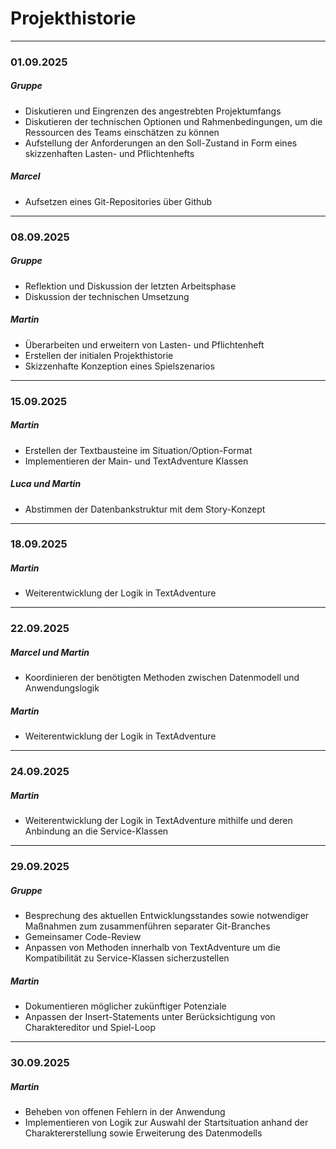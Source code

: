 # Projekthistorie


---
### 01.09.2025

##### Gruppe

- Diskutieren und Eingrenzen des angestrebten Projektumfangs
- Diskutieren der technischen Optionen und Rahmenbedingungen, um die Ressourcen des Teams einschätzen zu können
- Aufstellung der Anforderungen an den Soll-Zustand in Form eines skizzenhaften Lasten- und Pflichtenhefts

##### Marcel

- Aufsetzen eines Git-Repositories über Github

---

### 08.09.2025

##### Gruppe

- Reflektion und Diskussion der letzten Arbeitsphase
- Diskussion der technischen Umsetzung

##### Martin

- Überarbeiten und erweitern von Lasten- und Pflichtenheft
- Erstellen der initialen Projekthistorie
- Skizzenhafte Konzeption eines Spielszenarios

---

### 15.09.2025

##### Martin
- Erstellen der Textbausteine im Situation/Option-Format
- Implementieren der Main- und TextAdventure Klassen

##### Luca und Martin
- Abstimmen der Datenbankstruktur mit dem Story-Konzept

---

### 18.09.2025

##### Martin
- Weiterentwicklung der Logik in TextAdventure

---

### 22.09.2025

##### Marcel und Martin
- Koordinieren der benötigten Methoden zwischen Datenmodell und Anwendungslogik

##### Martin
- Weiterentwicklung der Logik in TextAdventure

---

### 24.09.2025

##### Martin
- Weiterentwicklung der Logik in TextAdventure mithilfe und deren Anbindung an die Service-Klassen

---

### 29.09.2025

##### Gruppe
- Besprechung des aktuellen Entwicklungsstandes sowie notwendiger Maßnahmen zum zusammenführen separater Git-Branches
- Gemeinsamer Code-Review
- Anpassen von Methoden innerhalb von TextAdventure um die Kompatibilität zu Service-Klassen sicherzustellen

##### Martin
- Dokumentieren möglicher zukünftiger Potenziale
- Anpassen der Insert-Statements unter Berücksichtigung von Charaktereditor und Spiel-Loop

---

### 30.09.2025

##### Martin
- Beheben von offenen Fehlern in der Anwendung
- Implementieren von Logik zur Auswahl der Startsituation anhand der Charaktererstellung sowie Erweiterung des Datenmodells


